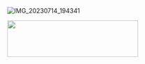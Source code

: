 ![IMG_20230714_194341](https://github.com/ANILKISAN/file/assets/134995687/c3fb8b7f-ebc9-405d-b005-1434ccfa56c7)


<img src="https://github.com/ANILKISAN/file/assets/134995687/c3fb8b7f-ebc9-405d-b005-1434ccfa56c7" width="300" height="84">
